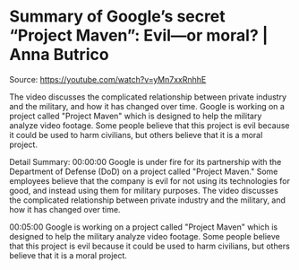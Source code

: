 # Summary of Google’s secret “Project Maven”: Evil—or moral? | Anna Butrico

Source: https://youtube.com/watch?v=yMn7xxRnhhE

The video discusses the complicated relationship between private industry and the military, and how it has changed over time. Google is working on a project called "Project Maven" which is designed to help the military analyze video footage. Some people believe that this project is evil because it could be used to harm civilians, but others believe that it is a moral project.

Detail Summary: 
00:00:00
Google is under fire for its partnership with the Department of Defense (DoD) on a project called "Project Maven." Some employees believe that the company is evil for not using its technologies for good, and instead using them for military purposes. The video discusses the complicated relationship between private industry and the military, and how it has changed over time.

00:05:00
Google is working on a project called "Project Maven" which is designed to help the military analyze video footage. Some people believe that this project is evil because it could be used to harm civilians, but others believe that it is a moral project.

